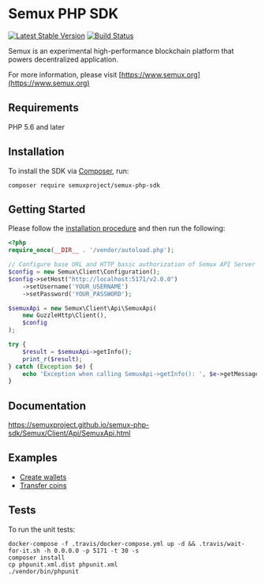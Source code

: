 # Semux PHP SDK

[![Latest Stable Version](https://img.shields.io/packagist/v/semuxproject/semux-php-sdk.svg)](https://packagist.org/packages/semuxproject/semux-php-sdk)
[![Build Status](https://travis-ci.org/semuxproject/semux-php-sdk.svg?branch=master)](https://travis-ci.org/semuxproject/semux-php-sdk)

Semux is an experimental high-performance blockchain platform that powers decentralized application.

For more information, please visit [https://www.semux.org](https://www.semux.org)

## Requirements

PHP 5.6 and later

## Installation

To install the SDK via [Composer](http://getcomposer.org/), run:

```
composer require semuxproject/semux-php-sdk
```

## Getting Started

Please follow the [installation procedure](#installation--usage) and then run the following:

```php
<?php
require_once(__DIR__ . '/vendor/autoload.php');

// Configure base URL and HTTP basic authorization of Semux API Server
$config = new Semux\Client\Configuration();
$config->setHost("http://localhost:5171/v2.0.0")
    ->setUsername('YOUR_USERNAME')
    ->setPassword('YOUR_PASSWORD');

$semuxApi = new Semux\Client\Api\SemuxApi(
    new GuzzleHttp\Client(),
    $config
);

try {
    $result = $semuxApi->getInfo();
    print_r($result);
} catch (Exception $e) {
    echo 'Exception when calling SemuxApi->getInfo(): ', $e->getMessage(), PHP_EOL;
}
```

## Documentation

https://semuxproject.github.io/semux-php-sdk/Semux/Client/Api/SemuxApi.html

## Examples

- [Create wallets](./examples/create-wallets.php)
- [Transfer coins](./examples/transfer-coins.php)

## Tests

To run the unit tests:

```
docker-compose -f .travis/docker-compose.yml up -d && .travis/wait-for-it.sh -h 0.0.0.0 -p 5171 -t 30 -s
composer install
cp phpunit.xml.dist phpunit.xml
./vendor/bin/phpunit
```
